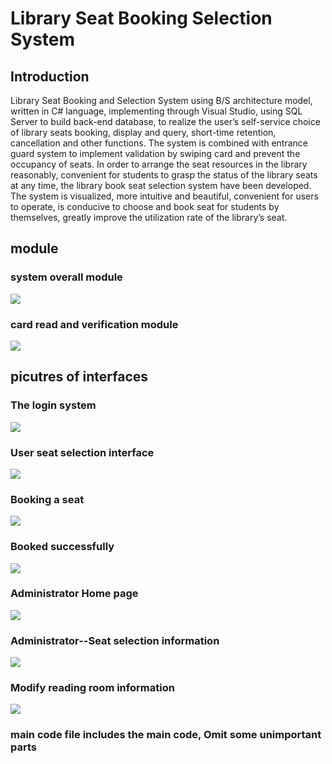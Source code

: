 # Library Seat Booking Selection System
## Introduction
Library Seat Booking and Selection System using B/S architecture model, written in C# language, implementing through Visual Studio, using SQL Server to build back-end database, to realize the user’s self-service choice of library seats booking, display and query, short-time retention, cancellation and other functions. The system is combined with entrance guard system to implement validation by swiping card and prevent the occupancy of seats. In order to arrange the seat resources in the library reasonably, convenient for students to grasp the status of the library seats at any time, the library book seat selection system have been developed. The system is visualized, more intuitive and beautiful, convenient for users to operate, is conducive to choose and book seat for students by themselves, greatly improve the utilization rate of the library’s seat. 
## module
### system overall module
![](https://github.com/dn717/Library-Seat-Selection-System/blob/master/8.jpg)
### card read and verification module
![](https://github.com/dn717/Library-Seat-Selection-System/blob/master/9.jpg)
## picutres of interfaces
### The login system
![](https://github.com/dn717/Library-Seat-Selection-System/blob/master/1.jpg)
### User seat selection interface
![](https://github.com/dn717/Library-Seat-Selection-System/blob/master/2.jpg)
### Booking a seat
![](https://github.com/dn717/Library-Seat-Selection-System/blob/master/3.jpg)
### Booked successfully
![](https://github.com/dn717/Library-Seat-Selection-System/blob/master/4.jpg)
### Administrator Home page
![](https://github.com/dn717/Library-Seat-Selection-System/blob/master/5.jpg)
### Administrator--Seat selection information
![](https://github.com/dn717/Library-Seat-Selection-System/blob/master/6.jpg)
### Modify reading room information
![](https://github.com/dn717/Library-Seat-Selection-System/blob/master/7.jpg)

### main code file includes the main code, Omit some unimportant parts
